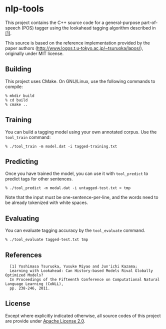 # nlp-tools

This project contains the C++ source code for a general-purpose part-of-speech (POS) tagger using the lookahead tagging algorithm described in [[1]](http://www.aclweb.org/anthology/W11-0328.pdf).

This source is based on the reference implementation provided by the paper authors (http://www.logos.t.u-tokyo.ac.jp/~tsuruoka/lapos/), originally under MIT license. 


## Building

This project uses CMake. On GNU/Linux, use the following commands to compile:

    % mkdir build
    % cd build
    % cmake ..  

## Training


You can build a tagging model using your own annotated corpus. Use the `tool_train` command:

    % ./tool_train -m model.dat -i tagged-training.txt 


## Predicting

Once you have trained the model, you can use it with `tool_predict` to predict tags for other sentences.

    % ./tool_predict -m modal.dat -i untagged-test.txt > tmp

Note that the input must be one-sentence-per-line, and the words need to be already tokenized with white spaces.


## Evaluating

You can evaluate tagging accuracy by the `tool_evaluate` command.

    % ./tool_evaluate tagged-test.txt tmp


## References

      [1] Yoshimasa Tsuruoka, Yusuke Miyao and Jun'ichi Kazama;
      Learning with Lookahead: Can History-based Models Rival Globally Optimized Models?
      In Proceedings of the Fifteenth Conference on Computational Natural Language Learning (CoNLL), 
      pp. 238-246, 2011.

## License

Except where explicitly indicated otherwise, all source codes of this project are provide under [Apache License 2.0](http://www.apache.org/licenses/LICENSE-2.0).
